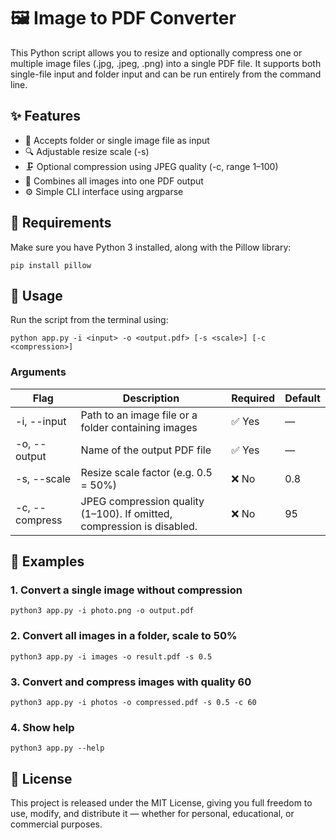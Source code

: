 # 🖼️ Image to PDF Converter
This Python script allows you to resize and optionally compress one or multiple image files (.jpg, .jpeg, .png) into a single PDF file.
It supports both single-file input and folder input and can be run entirely from the command line.

## ✨ Features
- 📁 Accepts folder or single image file as input
- 🔍 Adjustable resize scale (-s)
- 🗜️ Optional compression using JPEG quality (-c, range 1–100)
- 🧩 Combines all images into one PDF output
- ⚙️ Simple CLI interface using argparse

## 🧰 Requirements
Make sure you have Python 3 installed, along with the Pillow library:
```
pip install pillow
```

## 🚀 Usage
Run the script from the terminal using:
```
python app.py -i <input> -o <output.pdf> [-s <scale>] [-c <compression>]
```

### Arguments
|Flag|Description|Required|Default|
|-----------|--------------|-----------|----------|
|-i, --input|Path to an image file or a folder containing images|✅ Yes|—|
|-o, --output|Name of the output PDF file|✅ Yes|—|
|-s, --scale|Resize scale factor (e.g. 0.5 = 50%)|❌ No|0.8|
|-c, --compress|JPEG compression quality (1–100). If omitted, compression is disabled.|❌ No|95|

## 🧩 Examples
### 1. Convert a single image without compression
```
python3 app.py -i photo.png -o output.pdf
```
### 2. Convert all images in a folder, scale to 50%
```
python3 app.py -i images -o result.pdf -s 0.5
```
### 3. Convert and compress images with quality 60
```
python3 app.py -i photos -o compressed.pdf -s 0.5 -c 60
```
### 4. Show help
```
python3 app.py --help
```

## 📄 License
This project is released under the MIT License, giving you full freedom to use, modify, and distribute it — whether for personal, educational, or commercial purposes.
